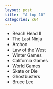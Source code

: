 ```yaml
---
layout: post
title:  "A top 10"
categories: c64
---
```


* Beach Head II
* The Last Ninja
* Archon
* Law of the West
* Winter Games
* California Games
* World Games
* Skate or Die
* Ghostbusters
* Bruce Lee
